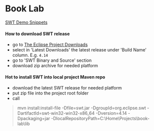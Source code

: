 # Book Lab

[SWT Demo Snippets](https://www.eclipse.org/swt/snippets/)

#### How to download SWT release 
- go to [The Eclipse Project Downloads](https://download.eclipse.org/eclipse/downloads/)
- select in 'Latest Downloads' the latest release under 'Build Name' column. E.g. `4.14`
- go to 'SWT Binary and Source' section
- download zip archive for needed platform

#### Hot to install SWT into local project Maven repo
- download the latest SWT release for needed platform
- put zip file into the project root folder
- call 
> mvn install:install-file -Dfile=swt.jar -DgroupId=org.eclipse.swt -DartifactId=swt-win32-win32-x86_64 -Dversion=4.14 -Dpackaging=jar -DlocalRepositoryPath=C:\Home\Projects\book-lab\lib
